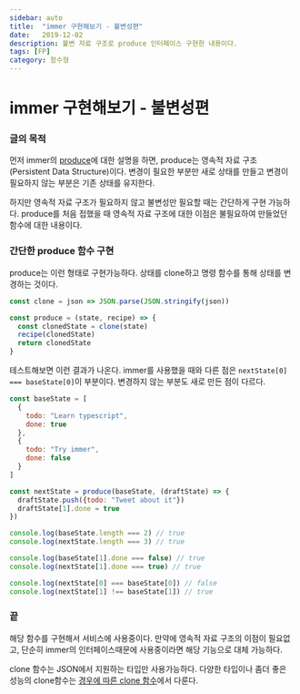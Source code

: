```yaml
---
sidebar: auto
title:  "immer 구현해보기 - 불변성편"
date:   2019-12-02
description: 불변 자료 구조로 produce 인터페이스 구현한 내용이다. 
tags: [FP]
category: 함수형
---
```

# immer 구현해보기 - 불변성편
### 글의 목적
먼저 immer의 [produce](https://immerjs.github.io/immer/docs/produce)에 대한 설명을 하면, produce는 영속적 자료 구조(Persistent Data Structure)이다. 변경이 필요한 부분만 새로 상태를 만들고 변경이 필요하지 않는 부분은 기존 상태를 유지한다.

하지만 영속적 자료 구조가 필요하지 않고 불변성만 필요할 때는 간단하게 구현 가능하다. produce를 처음 접했을 때 영속적 자료 구조에 대한 이점은 불필요하여 만들었던 함수에 대한 내용이다.

### 간단한 produce 함수 구현
produce는 이런 형태로 구현가능하다. 상태를 clone하고 명령 함수를 통해 상태를 변경하는 것이다.
```js
const clone = json => JSON.parse(JSON.stringify(json))

const produce = (state, recipe) => {
  const clonedState = clone(state)
  recipe(clonedState)
  return clonedState
}
```

테스트해보면 이런 결과가 나온다. immer를 사용했을 때와 다른 점은 `nextState[0] === baseState[0]`이 부분이다. 변경하지 않는 부분도 새로 만든 점이 다르다.
```js
const baseState = [
  {
    todo: "Learn typescript",
    done: true
  },
  {
    todo: "Try immer",
    done: false
  }
]

const nextState = produce(baseState, (draftState) => {
  draftState.push({todo: "Tweet about it"})
  draftState[1].done = true
})

console.log(baseState.length === 2) // true
console.log(nextState.length === 3) // true

console.log(baseState[1].done === false) // true
console.log(nextState[1].done === true) // true

console.log(nextState[0] === baseState[0]) // false
console.log(nextState[1] !== baseState[1]) // true
```

### 끝
해당 함수를 구현해서 서비스에 사용중이다. 만약에 영속적 자료 구조의 이점이 필요없고, 단순히 immer의 인터페이스때문에 사용중이라면 해당 기능으로 대체 가능하다.

clone 함수는 JSON에서 지원하는 타입만 사용가능하다. 다양한 타입이나 좀더 좋은 성능의 clone함수는 [경우에 따른 clone 함수](https://chodragon9.github.io/blog/clone-function/)에서 다룬다.
